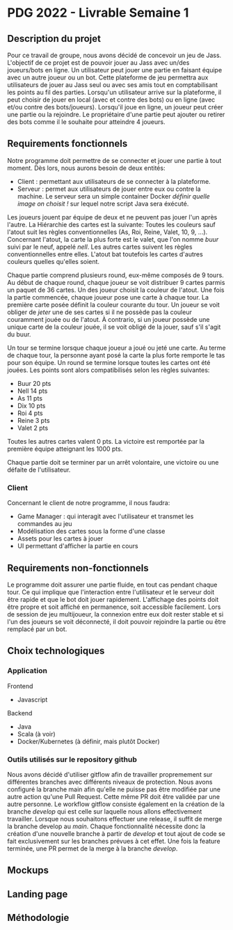 # PDG 2022 - Livrable Semaine 1

## Description du projet

Pour ce travail de groupe, nous avons décidé de concevoir un jeu de Jass. L'objectif de ce projet est de pouvoir
jouer au Jass avec un/des joueurs/bots en ligne. Un utilisateur peut jouer une partie en faisant équipe avec un
autre joueur ou un bot.
Cette plateforme de jeu permettra aux utilisateurs de jouer au Jass seul ou avec ses amis tout en comptabilisant
les points au fil des parties.
Lorsqu'un utilisateur arrive sur la plateforme, il peut choisir de jouer en local (avec et contre des bots) ou
en ligne (avec et/ou contre des bots/joueurs).
Lorsqu'il joue en ligne, un joueur peut créer une partie ou la rejoindre. Le propriétaire d'une partie peut ajouter
ou retirer des bots comme il le souhaite pour atteindre 4 joueurs.

## Requirements fonctionnels

Notre programme doit permettre de se connecter et jouer une partie à tout moment. Dès lors, nous aurons besoin de
deux entités:
- Client : permettant aux utilisateurs de se connecter à la plateforme.
- Serveur : permet aux utilisateurs de jouer entre eux ou contre la machine.
  Le serveur sera un simple container Docker *définir quelle image on choisit !* sur lequel notre script Java sera
  éxécuté.

Les joueurs jouent par équipe de deux et ne peuvent pas jouer l'un après l'autre.
La Hiérarchie des cartes est la suivante: Toutes les couleurs sauf l'atout suit les règles conventionnelles
(As, Roi, Reine, Valet, 10, 9, ...). Concernant l'atout, la carte la plus forte est le valet, que l'on nomme
*buur* suivi par le neuf, appelé *nell*. Les autres cartes suivent les règles conventionnelles entre elles.
L'atout bat toutefois les cartes d'autres couleurs quelles qu'elles soient.


Chaque partie comprend plusieurs round, eux-même composés de 9 tours.
Au début de chaque round, chaque joueur se voit distribuer 9 cartes parmis un paquet de 36 cartes. Un des joueur choisit
la couleur de l'atout.
Une fois la partie commencée, chaque joueur pose une carte à chaque tour. La première carte posée définit la couleur
courante du tour. Un joueur se voit obliger de *jeter* une de ses cartes si il ne possède pas la couleur
couramment jouée ou de l'atout. À contrario, si un joueur possède une unique carte de la couleur jouée, il se voit
obligé de la jouer, sauf s'il s'agit du buur.


Un tour se termine lorsque chaque joueur a joué ou jeté une carte. Au terme de chaque tour, la personne ayant posé
la carte la plus forte remporte le tas pour son équipe.
Un round se termine lorsque toutes les cartes ont été jouées. Les points sont alors compatibilisés selon les règles
suivantes:
- Buur 20 pts
- Nell 14 pts
- As 11 pts
- Dix 10 pts
- Roi 4 pts
- Reine 3 pts
- Valet 2 pts

Toutes les autres cartes valent 0 pts.
La victoire est remportée par la première équipe atteignant les 1000 pts.

Chaque partie doit se terminer par un arrêt volontaire, une victoire ou une défaite de l'utilisateur.

### Client

Concernant le client de notre programme, il nous faudra:
- Game Manager : qui interagit avec l'utilisateur et transmet les commandes au jeu
- Modélisation des cartes sous la forme d'une classe
- Assets pour les cartes à jouer
- UI permettant d'afficher la partie en cours


## Requirements non-fonctionnels

Le programme doit assurer une partie fluide, en tout cas pendant chaque tour. Ce qui implique que l'interaction
entre l'utilisateur et le serveur doit être rapide et que le bot doit jouer rapidement.
L'affichage des points doit être propre et soit affiché en permanence, soit accessible facilement.
Lors de session de jeu multijoueur, la connexion entre eux doit rester stable et si l'un des joueurs se voit
déconnecté, il doit pouvoir rejoindre la partie ou être remplacé par un bot.

## Choix technologiques

### Application
Frontend
- Javascript

Backend
- Java
- Scala (à voir)
- Docker/Kubernetes (à définir, mais plutôt Docker)

### Outils utilisés sur le repository github
Nous avons décidé d'utiliser gitflow afin de travailler propremement sur différentes branches avec différents
niveaux de protection.
Nous avons configuré la branche main afin qu'elle ne puisse pas être modifiée par une autre action
qu'une Pull Request. Cette même PR doit être validée par une autre personne.
Le workflow gitflow consiste également en la création de la branche *develop* qui est celle sur laquelle
nous allons effectivement travailler. Lorsque nous souhaitons effectuer une release, il suffit de merge
la branche develop au *main*. Chaque fonctionnalité nécessite donc la création d'une nouvelle branche à partir
de *develop* et tout ajout de code se fait exclusivement sur les branches prévues à cet effet. Une fois la feature
terminée, une PR permet de la merge à la branche *develop*.

## Mockups

## Landing page

## Méthodologie
